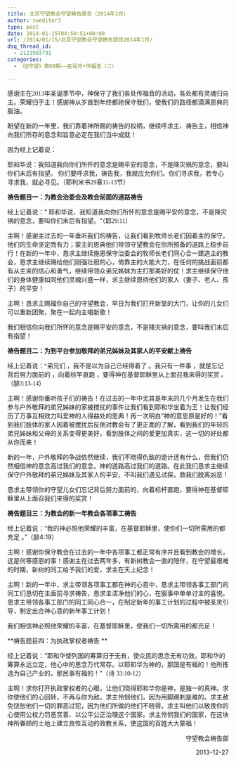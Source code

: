 ```yaml
---
title: 北京守望教会守望祷告题目（2014年1月）
author: sweditor3
type: post
date: 2014-01-15T04:50:51+00:00
url: /2014/01/15/北京守望教会守望祷告题目2014年1月/
dsq_thread_id:
  - 2123903791
categories:
  - 《@守望》第60期——圣诞月•传福音（二）

---
```

感谢主在<span style="font-family: 'Cambria Math';">2013</span><span style="font-family: 宋体;">年圣诞季节中，神保守了我们各处传福音的活动，各处都有灵魂归向主。荣耀归于主！感谢神从岁首到年终都祂保守我们，使我们的路径都滴满恩典的脂油。</span>

盼望在新的一年里，我们靠着神所赐的祷告的权柄，继续呼求主、祷告主，相信神向我们所存的意念和旨意必定在我们当中成就！

因为经上记着说：

耶和华说：我知道我向你们所怀的意念是赐平安的意念，不是降灾祸的意念，要叫你们末后有指望。<span style="font-family: 'Cambria Math';"> </span><span style="font-family: 宋体;">你们要呼求我，祷告我，我就应允你们。你们寻求我，若专心寻求我，就必寻见。（</span>耶利米书<span style="font-family: 'Cambria Math';">29</span><span style="font-family: 宋体;">章</span><span style="font-family: 'Cambria Math';">11-13</span><span style="font-family: 宋体;">节</span>）

**祷告题目一：为教会治委会及教会前面的道路祷告**

经上记着说：“ 耶和华说，我知道我向你们所怀的意念是赐平安的意念，不是降灾祸的意念，要叫你们末后有指望。“（耶<span style="font-family: 'Cambria Math';">29:11</span><span style="font-family: 宋体;">）</span>

主啊！感谢主过去的一年垂听我们的祷告，让我们看到牧师长老们因着主的保守，他们的生命坚定而有力；蒙主的恩典他们带领守望教会在你所预备的道路上稳步前行！在新的一年中，恳求主继续施恩保守治委会的牧师长老们同心合一建造主的教会，恳求主继续赐给他们刚强壮胆的心，倚靠主的大能大力，在任何的挑战面前都有从主来的信心和勇气，继续带领众弟兄姊妹为主打那美好的仗！求主继续保守他们的身体健康如同他们灵魂兴盛一样，求主继续恩待他们的家人（妻子、老人、孩子）的平安！

主啊！恳求主赐福你自己的守望教会，早日为我们打开新堂的大门，让你的儿女们可以重新团聚，聚在一起向主唱新歌！

我们相信你向我们所怀的意念是赐平安的意念，不是降灾祸的意念，要叫我们末后有指望！

**祷告题目二：为到平台参加敬拜的弟兄姊妹及其家人的平安献上祷告**

<span style="font-family: 宋体;">经上记着说：“弟兄们 ，我不是以为自己已经得着了 。我只有一件事 ，就是忘记背后努力面前的 ，向着标竿直跑 ，要得神在基督耶稣里从上面召我来得的奖赏 。（腓3:13-14） </span>

主啊！感谢你垂听孩子们的祷告！在过去的一年中尤其是年末的几个月发生在我们参与户外敬拜的弟兄姊妹的家被搅扰的事件让我们看到耶和华坐着为王！让我们经历了万事互相效力叫爱神的人得益处的恩典！再一次明白“神的意思原是好的！”看到我们肢体的家人因着被搅扰后反倒对教会有了更正面的了解，看到我们的年轻的弟兄姊妹和父母的关系变得更美好，看到肢体之间的爱更加真实，这一切的好处都从你而来！

新的一年，户外敬拜的争战依然继续，我们不晓得仇敌的诡计还有什么，但我们仍然相信神的意念高过我们的意念，神的道路高过我们的道路。在此我们恳求主继续保守户外敬拜的弟兄姊妹及其家人的平安，不叫我们遇见试探，救我们脱离凶恶！

恳求主带领你的守望儿女们忘记背后努力面前的，向着标杆直跑，要得神在基督耶稣里从上面召我们来得的奖赏！

**祷告题目三：为教会的新一年教会各项事工祷告**

经上记着说：“我的神必照他荣耀的丰富，在基督耶稣里，使你们一切所需用的都充足 。”（腓4:19）

主啊！感谢你保守教会在过去的一年中各项事工都正常有序并且看到教会的增长，这是何等感恩的事！感谢主在过去两年多，有新树教会一直的陪伴，在守望最艰难的时期，新树的同工给予我们的爱，求主在天上纪念！

主啊！新的一年中，求主带领各项事工都在神的心意中，恳求主带领各事工部门的同工们恳切在主面前寻求祷告，恳求主洁净他们的心，在服事中单单讨主的喜悦。恳求主带领各事工部门的同工同心合一，在制定新年的事工计划的过程中被圣灵引导，制定出合神心意的新年事工计划！

我们相信神必照他荣耀的丰富，在基督耶稣里，使我们一切所需用的都充足！

**祷告题目四：为执政掌权者祷告 **

经上记着说：“耶和华使列国的筹算归于无有，使众民的思念无有功效。耶和华的筹算永远立定，他心中的思念万代常存。以耶和华为神的，那国是有福的！他所拣选为自己产业的，那民事有福的！”（诗 <span style="font-family: 'Cambria Math';">33:10-12</span><span style="font-family: 宋体;">）</span>

主啊！求你打开执政掌权者的心眼，让他们晓得耶和华你是神，是独一的真神。求你使他们的心回转，不再与你为敌。求主怜悯他们，因为用脚踢刺是难的。求主赦免饶恕他们一切的罪恶过犯，因为他们所做的他们不晓得。求主叫他们以敬畏你的心使用公权力罚恶赏善、以公平公正治理这个国家。求主怜悯我们的国家，在这块神所眷顾的土地上建立良性互动的政教关系，使这国的百姓大大蒙福！

<p style="text-align: right;">
  守望教会祷告部
</p>

<p style="text-align: right;">
    2013-12-27
</p>

&nbsp;